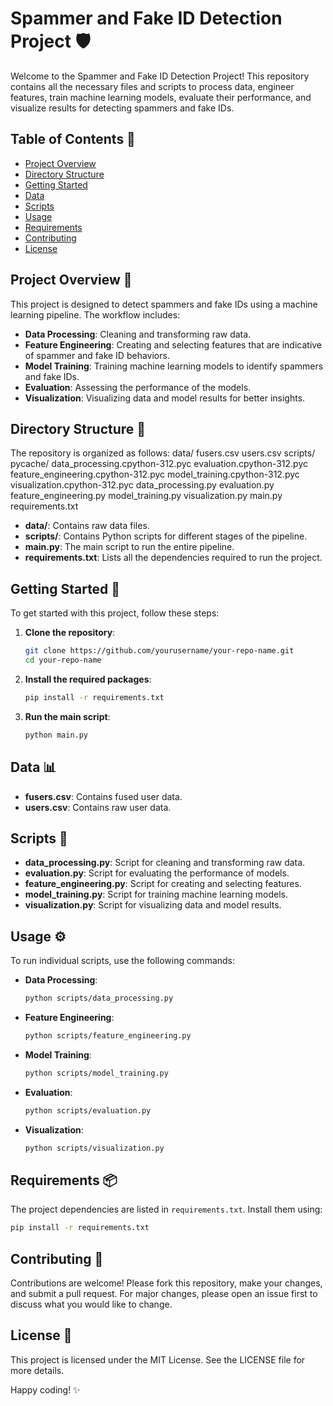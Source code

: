 # Spammer and Fake ID Detection Project 🛡️

Welcome to the Spammer and Fake ID Detection Project! This repository contains all the necessary files and scripts to process data, engineer features, train machine learning models, evaluate their performance, and visualize results for detecting spammers and fake IDs.

## Table of Contents 📑
- [Project Overview](#project-overview)
- [Directory Structure](#directory-structure)
- [Getting Started](#getting-started)
- [Data](#data)
- [Scripts](#scripts)
- [Usage](#usage)
- [Requirements](#requirements)
- [Contributing](#contributing)
- [License](#license)

## Project Overview 🌟

This project is designed to detect spammers and fake IDs using a machine learning pipeline. The workflow includes:

- **Data Processing**: Cleaning and transforming raw data.
- **Feature Engineering**: Creating and selecting features that are indicative of spammer and fake ID behaviors.
- **Model Training**: Training machine learning models to identify spammers and fake IDs.
- **Evaluation**: Assessing the performance of the models.
- **Visualization**: Visualizing data and model results for better insights.

## Directory Structure 📂

The repository is organized as follows:
data/
fusers.csv
users.csv
scripts/
pycache/
data_processing.cpython-312.pyc
evaluation.cpython-312.pyc
feature_engineering.cpython-312.pyc
model_training.cpython-312.pyc
visualization.cpython-312.pyc
data_processing.py
evaluation.py
feature_engineering.py
model_training.py
visualization.py
main.py
requirements.txt


- **data/**: Contains raw data files.
- **scripts/**: Contains Python scripts for different stages of the pipeline.
- **main.py**: The main script to run the entire pipeline.
- **requirements.txt**: Lists all the dependencies required to run the project.

## Getting Started 🚀

To get started with this project, follow these steps:

1. **Clone the repository**:
    ```bash
    git clone https://github.com/yourusername/your-repo-name.git
    cd your-repo-name
    ```

2. **Install the required packages**:
    ```bash
    pip install -r requirements.txt
    ```

3. **Run the main script**:
    ```bash
    python main.py
    ```

## Data 📊

- **fusers.csv**: Contains fused user data.
- **users.csv**: Contains raw user data.

## Scripts 📜

- **data_processing.py**: Script for cleaning and transforming raw data.
- **evaluation.py**: Script for evaluating the performance of models.
- **feature_engineering.py**: Script for creating and selecting features.
- **model_training.py**: Script for training machine learning models.
- **visualization.py**: Script for visualizing data and model results.

## Usage ⚙️

To run individual scripts, use the following commands:

- **Data Processing**:
    ```bash
    python scripts/data_processing.py
    ```

- **Feature Engineering**:
    ```bash
    python scripts/feature_engineering.py
    ```

- **Model Training**:
    ```bash
    python scripts/model_training.py
    ```

- **Evaluation**:
    ```bash
    python scripts/evaluation.py
    ```

- **Visualization**:
    ```bash
    python scripts/visualization.py
    ```

## Requirements 📦

The project dependencies are listed in `requirements.txt`. Install them using:
```bash
pip install -r requirements.txt
```
## Contributing 🤝
Contributions are welcome! Please fork this repository, make your changes, and submit a pull request. For major changes, please open an issue first to discuss what you would like to change.

## License 📜
This project is licensed under the MIT License. See the LICENSE file for more details.

Happy coding! ✨
